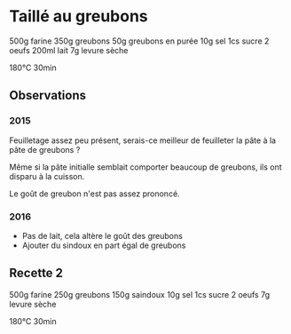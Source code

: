 # Taillé au greubons

500g  farine
350g  greubons
50g   greubons en purée
10g   sel
1cs   sucre
2     oeufs
200ml lait
7g    levure sèche

180°C 30min

## Observations

### 2015

Feuilletage assez peu présent, serais-ce meilleur de feuilleter la pâte à la pâte de greubons ?

Même si la pâte initialle semblait comporter beaucoup de greubons, ils ont disparu à la cuisson.

Le goût de greubon n'est pas assez prononcé.

### 2016

- Pas de lait, cela altère le goût des greubons
- Ajouter du sindoux en part égal de greubons

## Recette 2

500g  farine
250g  greubons
150g  saindoux
10g   sel
1cs   sucre
2     oeufs
7g    levure sèche

180°C 30min
